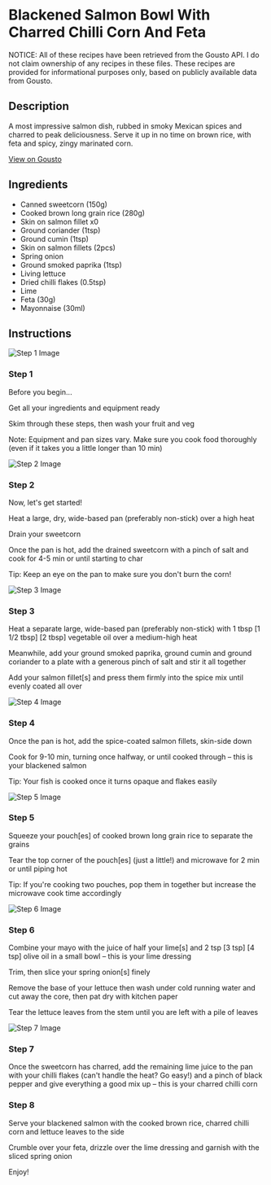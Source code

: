 # Blackened Salmon Bowl With Charred Chilli Corn And Feta

NOTICE: All of these recipes have been retrieved from the Gousto API. I do not claim ownership of any recipes in these files. These recipes are provided for informational purposes only, based on publicly available data from Gousto.

## Description

A most impressive salmon dish, rubbed in smoky Mexican spices and charred to peak deliciousness. Serve it up in no time on brown rice, with feta and spicy, zingy marinated corn. 

[View on Gousto](https://www.gousto.co.uk/recipes/cookbook/10-min-blackened-salmon-bowl-with-corn-feta)

## Ingredients

- Canned sweetcorn (150g)
- Cooked brown long grain rice (280g)
- Skin on salmon fillet x0
- Ground coriander (1tsp)
- Ground cumin (1tsp)
- Skin on salmon fillets (2pcs)
- Spring onion
- Ground smoked paprika (1tsp)
- Living lettuce
- Dried chilli flakes (0.5tsp)
- Lime
- Feta (30g)
- Mayonnaise (30ml)

## Instructions

![Step 1 Image](https://production-media.gousto.co.uk/cms/recipe-step-image/Step-1-1-1623402511708-x200.jpg)

### Step 1

Before you begin...

Get all your ingredients and equipment ready

Skim through these steps, then wash your fruit and veg

Note: Equipment and pan sizes vary. Make sure you cook food thoroughly (even if it takes you a little longer than 10 min)

![Step 2 Image](https://production-media.gousto.co.uk/cms/recipe-step-image/2272-Step-2-x200.jpg)

### Step 2

Now, let's get started!

Heat a large, dry, wide-based pan (preferably non-stick) over a high heat

Drain your sweetcorn

Once the pan is hot, add the drained sweetcorn with a pinch of salt and cook for 4-5 min or until starting to char

Tip: Keep an eye on the pan to make sure you don't burn the corn!

![Step 3 Image](https://production-media.gousto.co.uk/cms/recipe-step-image/2272-Step-3-x200.jpg)

### Step 3

Heat a separate large, wide-based pan (preferably non-stick) with 1 tbsp <span class="text-purple">[1 1/2 tbsp]</span><span class="text-danger"> [2 tbsp]</span> vegetable oil over a medium-high heat

Meanwhile, add your ground smoked paprika, ground cumin and ground coriander to a plate with a generous pinch of salt and stir it all together

Add your salmon fillet[s] and press them firmly into the spice mix until evenly coated all over

![Step 4 Image](https://production-media.gousto.co.uk/cms/recipe-step-image/2272-Step-4-x200.jpg)

### Step 4

Once the pan is hot, add the spice-coated salmon fillets, skin-side down

Cook for 9-10 min, turning once halfway, or until cooked through – this is your blackened salmon

Tip: Your fish is cooked once it turns opaque and flakes easily

![Step 5 Image](https://production-media.gousto.co.uk/cms/recipe-step-image/2272-Step-5-x200.jpg)

### Step 5

Squeeze your pouch[es] of cooked brown long grain rice to separate the grains

Tear the top corner of the pouch[es] (just a little!) and microwave for 2 min or until piping hot

Tip: If you're cooking two pouches, pop them in together but increase the microwave cook time accordingly

![Step 6 Image](https://production-media.gousto.co.uk/cms/recipe-step-image/2272-Step-6-x200.jpg)

### Step 6

Combine your mayo with the juice of half your lime[s] and 2 tsp<span class="text-danger"> <span class="text-purple">[3 tsp]</span> [4 tsp]</span> olive oil in a small bowl – this is your lime dressing

Trim, then slice your spring onion[s] finely

Remove the base of your lettuce then wash under cold running water and cut away the core, then pat dry with kitchen paper

Tear the lettuce leaves from the stem until you are left with a pile of leaves

![Step 7 Image](https://production-media.gousto.co.uk/cms/recipe-step-image/2272-Step-7-x200.jpg)

### Step 7

Once the sweetcorn has charred, add the remaining lime juice to the pan with your chilli flakes (can't handle the heat? Go easy!) and a pinch of black pepper and give everything a good mix up – this is your charred chilli corn

### Step 8

Serve your blackened salmon with the cooked brown rice, charred chilli corn and lettuce leaves to the side

Crumble over your feta, drizzle over the lime dressing and garnish with the sliced spring onion

Enjoy!

